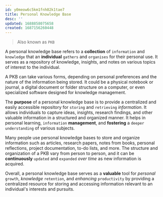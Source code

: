 ```yaml
---
id: y0meow6c5km1fnh02k1tae7
title: Personal Knowledge Base
desc: ''
updated: 1688858075658
created: 1687156260448
---
```


> Also known as `PKB`

A personal knowledge base refers to a **collection** of `information` and `knowledge` that an **individual** `gathers` and `organises` for their personal use. It serves as a repository of knowledge, insights, and notes on various topics of interest to the individual.

A PKB can take various forms, depending on personal preferences and the nature of the information being stored. It could be a physical notebook or journal, a digital document or folder structure on a computer, or even specialized software designed for knowledge management.

The **purpose** of a personal knowledge base is to provide a centralized and easily accessible repository for `storing` and `retrieving` *information*. It allows individuals to capture ideas, insights, research findings, and other valuable information in a structured and organized manner. It helps in personal learning, `information` **management**, and **fostering** a `deeper understanding` of various subjects.

Many people use personal knowledge bases to store and organize information such as articles, research papers, notes from books, personal reflections, project documentation, to-do lists, and more. The structure and organization of a PKB vary from person to person, and it can be **continuously** `updated` and `expanded` *over time* as new information is acquired.

Overall, a personal knowledge base serves as a **valuable** tool for *personal* `growth`, *knowledge* `retention`, and *enhancing* `productivity` by providing a centralized resource for storing and accessing information relevant to an individual's interests and pursuits.